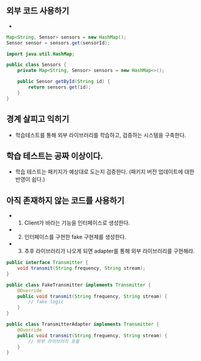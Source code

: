 ## 외부 코드 사용하기
- 
```java
Map<String, Sensor> sensors = new HashMap();
Sensor sensor = sensors.get(sensorId);
```
```java
import java.util.HashMap;

public class Sensors {
    private Map<String, Sensor> sensors = new HashMap<>();

    public Sensor getById(String id) {
        return sensors.get(id);
    }
}
```

## 경계 살피고 익히기
- 학습테스트를 통해 외부 라이브러리를 학습하고, 검증하는 시스템을 구축한다.

## 학습 테스트는 공짜 이상이다. 
- 학습 테스트는 패키지가 예상대로 도는지 검증한다. (패키지 버전 업데이트에 대한 반영이 쉽다.)

## 아직 존재하지 않는 코드를 사용하기
- 1. Client가 바라는 기능을 인터페이스로 생성한다.
- 2. 인터페이스를 구현한 fake 구현체를 생성한다.
- 3. 추후 라이브러리가 나오게 되면 adapter를 통해 외부 라이브러리를 구현해라.

```java
public interface Transmitter {
    void transmit(String frequency, String stream);
}
```

```java
public class FakeTransmitter implements Transmitter {
    @Override
    public void transmit(String frequency, String stream) {
        // fake logic
    }
}
```

```java
public class TransmitterAdapter implements Transmitter {
    @Override
    public void transmit(String frequency, String stream) {
        // 외부 라이브러리 호출
    }
}
```